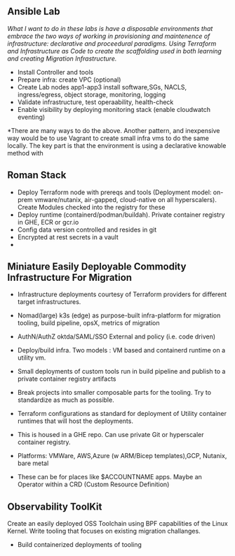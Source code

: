 ## Ansible Lab
*What I want to do in these labs is have a disposable environments that embrace the two ways of working in provisioning and maintenence of infrastructure: declarative and proceedural paradigms. Using Terraform and Infrastructure as Code to create the scaffolding used in both learning and creating Migration Infrastructure.*

- Install Controller and tools 
- Prepare infra: create VPC (optional)
- Create Lab nodes app1-app3 install software,SGs, NACLS, ingress/egress, object storage, monitoring, logging
- Validate infrastructure, test operaability, health-check 
- Enable visibility by deploying monitoring stack (enable cloudwatch eventing) 

*There are many ways to do the above. Another pattern, and inexpensive way would be to use Vagrant to create small infra vms to do the same locally. The key part is that the environment is using a declarative knowable method with 

## Roman Stack
- Deploy Terraform node with prereqs and tools (Deployment model: on-prem vmware/nutanix, air-gapped, cloud-native on all hyperscalers). Create Modules checked into the registry for these 
- Deploy runtime (containerd/podman/buildah). Private container registry in GHE, ECR or gcr.io
- Config data version controlled and resides in git
- Encrypted at rest secrets in a vault
-  

## Miniature Easily Deployable Commodity Infrastructure For Migration 

- Infrastructure deployments courtesy of Terraform providers for different target infrastructures.
- Nomad(large) k3s (edge) as purpose-built infra-platform for migration tooling, build pipeline, opsX, metrics of migration
- AuthN/AuthZ oktda/SAML/SSO External and policy (i.e. code driven)
- Deploy/build infra. Two models : VM based and containerd runtime on a utility vm. 
- Small deployments of custom tools run in build pipeline and publish to a private container registry artifacts 
- Break projects into smaller composable parts for the tooling. Try to standardize as much as possible. 

- Terraform configurations as standard for deployment of Utility container runtimes that will host the deployments. 
- This is housed in a GHE repo. Can use private Git or hyperscaler container registry.
- Platforms: VMWare, AWS,Azure (w ARM/Bicep templates),GCP, Nutanix, bare metal
- These can be for places like $ACCOUNTNAME apps. Maybe an Operator within a CRD (Custom Resource Definition) 

## Observability ToolKit
Create an easily deployed OSS Toolchain using BPF capabilities of the Linux Kernel. Write tooling that focuses on existing migration challanges.

- Build containerized deployments of tooling


